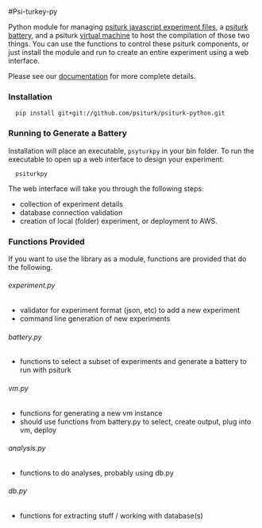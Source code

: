 #Psi-turkey-py

Python module for managing [psiturk javascript experiment files](https://github.com/psiturk/psiturk-experiments), a [psiturk battery](https://github.com/psiturk/psiturk-battery), and a psiturk [virtual machine](https://github.com/psiturk/psiturk-vm) to host the compilation of those two things.  You can use the functions to control these psiturk components, or just install the module and run to create an entire experiment using a web interface.

Please see our [documentation](http://psiturk.github.io/psiturk-python) for more complete details.

### Installation

      pip install git+git://github.com/psiturk/psiturk-python.git


### Running to Generate a Battery
Installation will place an executable, `psyturkpy` in your bin folder. To run the executable to open up a web interface to design your experiment:

      psiturkpy

The web interface will take you through the following steps:

- collection of experiment details
- database connection validation
- creation of local (folder) experiment, or deployment to AWS.

### Functions Provided
If you want to use the library as a module, functions are provided that do the following.

###### experiment.py

- validator for experiment format (json, etc) to add a new experiment
- command line generation of new experiments

###### battery.py

- functions to select a subset of experiments and generate a battery to run with psiturk

###### vm.py

- functions for generating a new vm instance
- should use functions from battery.py to select, create output, plug into vm, deploy

###### analysis.py

- functions to do analyses, probably using db.py

###### db.py

- functions for extracting stuff / working with database(s)
